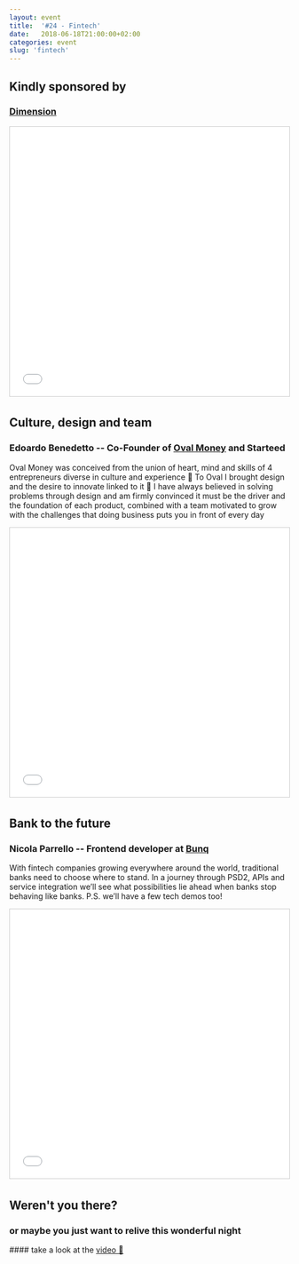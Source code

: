 ```yaml
---
layout: event
title:  '#24 - Fintech'
date:   2018-06-18T21:00:00+02:00
categories: event
slug: 'fintech'
---
```


## Kindly sponsored by
### [Dimension](http://http://www.dimension.it)
<iframe src="//www.slideshare.net/slideshow/embed_code/key/8ENwv2OatV04Sq" width="595" height="485" frameborder="0" marginwidth="0" marginheight="0" scrolling="no" style="border:1px solid #CCC; border-width:1px; margin-bottom:5px; max-width: 100%;" allowfullscreen> </iframe>

## Culture, design and team
### Edoardo Benedetto -- Co-Founder of [Oval Money](https://www.ovalmoney.com) and Starteed

Oval Money was conceived from the union of heart, mind and skills of 4 entrepreneurs diverse in culture and experience 🤟 To Oval I brought design and the desire to innovate linked to it 🎨 I have always believed in solving problems through design and am firmly convinced it must be the driver and the foundation of each product, combined with a team motivated to grow with the challenges that doing business puts you in front of every day

<iframe src="//www.slideshare.net/slideshow/embed_code/key/FAtsH8ImrnJORB" width="595" height="485" frameborder="0" marginwidth="0" marginheight="0" scrolling="no" style="border:1px solid #CCC; border-width:1px; margin-bottom:5px; max-width: 100%;" allowfullscreen> </iframe>

## Bank to the future
### Nicola Parrello -- Frontend developer at [Bunq](https://www.bunq.com)

With fintech companies growing everywhere around the world, traditional banks need to choose where to stand. In a journey through PSD2, APIs and service integration we’ll see what possibilities lie ahead when banks stop behaving like banks. P.S. we’ll have a few tech demos too!

<iframe src="//www.slideshare.net/slideshow/embed_code/key/A8z3xqoQxzEOpl" width="595" height="485" frameborder="0" marginwidth="0" marginheight="0" scrolling="no" style="border:1px solid #CCC; border-width:1px; margin-bottom:5px; max-width: 100%;" allowfullscreen> </iframe>

## Weren't you there?
### or maybe you just want to relive this wonderful night
<section class="fb-links">
<!-- #### Take a look at the <a id="fb_photo_album" class="btn-facebook" target="_blank" href="//bit.ly/ST23-pics">pictures &#128247;</a> -->
#### take a look at the <a id="fb_photo_album" class="btn-facebook" target="_blank" href="//www.facebook.com/speckandtech/videos/895608400637116/">video 📼</a>
</section>
